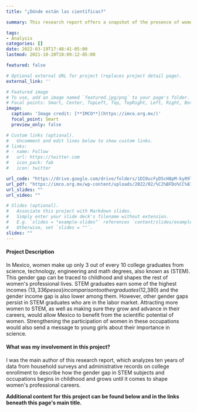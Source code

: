 ```yaml
---
title: "¿Dónde están las científicas?"

summary: This research report offers a snapshot of the presence of women in STEM in universities and the workforce in Mexico. It uses labor market survey data and higher education administrative records to outline the main challenges that Mexican women in STEM faced in the period between 2012 and 2021 and offers some policy suggestions on how to address them. 

tags: 
- Analysis
categories: []
date: 2022-03-19T17:48:41-05:00
lastmod: 2021-10-20T10:09:12-05:00

featured: false

# Optional external URL for project (replaces project detail page).
external_link: ''

# Featured image
# To use, add an image named `featured.jpg/png` to your page's folder.
# Focal points: Smart, Center, TopLeft, Top, TopRight, Left, Right, BottomLeft, Bottom, BottomRight.
image:
  caption: 'Image credit: [**IMCO**](https://imco.org.mx/)'
  focal_point: Smart
  preview_only: false

# Custom links (optional).
#   Uncomment and edit lines below to show custom links.
# links:
# - name: Follow
#   url: https://twitter.com
#   icon_pack: fab
#   icon: twitter

url_code: "https://drive.google.com/drive/folders/1DI0ucFyD5cH8pM-ky09lRSEOt93HHwXd?usp=sharing"
url_pdf: "https://imco.org.mx/wp-content/uploads/2022/02/%C2%BFDo%CC%81nde-esta%CC%81n-las-cienti%CC%81ficas__Documento_20220201.pdf"
url_slides: ""
url_video: ""

# Slides (optional).
#   Associate this project with Markdown slides.
#   Simply enter your slide deck's filename without extension.
#   E.g. `slides = "example-slides"` references `content/slides/example-slides.md`.
#   Otherwise, set `slides = ""`.
slides: ""
---
```


#### Project Description

In Mexico, women make up only 3 out of every 10 college graduates from science, technology, engineering and math degrees, also known as (STEM). This gender gap can be traced to childhood and shapes the rest of women's professional lives. STEM graduates earn some of the highest incomes ($13,336 pesos) in comparison to other graduates ($12,380) and the gender income gap is also lower among them. However, other gender gaps persist in STEM graduates who are in the labor market. Attracting more women to STEM, as well as making sure they grow and advance in their careers, would allow Mexico to benefit from the scientific potential of women. Strengthening the participation of women in these occupations would also send a message to young girls about their importance in science. 


#### What was my involvement in this project?

I was the main author of this research report, which analyzes ten years of data from household surveys and administrative records on college enrollment to describe how the gender gap in STEM subjects and occupations begins in childhood and grows until it comes to shape women's professional careers. 

**Additional content for this project can be found below and in the links beneath this page's main title.**
